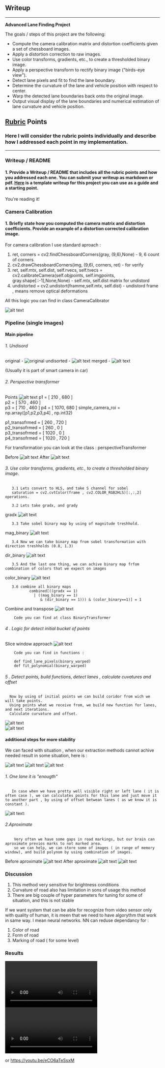 <!-- #region -->
## Writeup

---

**Advanced Lane Finding Project**   

The goals / steps of this project are the following:

* Compute the camera calibration matrix and distortion coefficients given a set of chessboard images.
* Apply a distortion correction to raw images.
* Use color transforms, gradients, etc., to create a thresholded binary image.
* Apply a perspective transform to rectify binary image ("birds-eye view").
* Detect lane pixels and fit to find the lane boundary.
* Determine the curvature of the lane and vehicle position with respect to center.
* Warp the detected lane boundaries back onto the original image.
* Output visual display of the lane boundaries and numerical estimation of lane curvature and vehicle position.

[//]: # (Image References)

[image1]: ./examples/undistort_output.png "Undistorted"
[image2]: ./test_images/test1.jpg "Road Transformed"
[image3]: ./examples/binary_combo_example.jpg "Binary Example"
[image4]: ./examples/warped_straight_lines.jpg "Warp Example"
[image5]: ./examples/color_fit_lines.jpg "Fit Visual"
[image6]: ./examples/example_output.jpg "Output"





[after_transformed.png]: ./examples/documentation_src/after_transformed.png "after_transformed"
[before_transformed.png]: ./examples/documentation_src/before_transformed.png "before_transformed" 
[color_binary.png]:  ./examples/documentation_src/color_binary.png "color_binary"
[dark_binary.png]:  ./examples/documentation_src/dark_binary.png "dark_binary"
[dark_binary_wraped.png]:  ./examples/documentation_src/dark_binary_wraped.png "dark_binary_wraped"
[dark_binary_wraped_aproximate.png]:   ./examples/documentation_src/dark_binary_wraped_aproximate.png "dark_binary_wraped_aproximate"
[dark_original.png]:  ./examples/documentation_src/dark_original.png "dark_original"
[dark_result.png]:  ./examples/documentation_src/dark_result.png "dark_result"
[dir_binary.png]: ./examples/documentation_src/dir_binary.png "dir_binary"
[gradx.png]:  ./examples/documentation_src/gradx.png "gradx"
[hard_color.png]: ./examples/documentation_src/hard_color.png "hard_color"
[hard_directional.png]:  ./examples/documentation_src/hard_directional.png "hard_directional"
[hard_gradx.png]:  ./examples/documentation_src/hard_gradx.png "hard_gradx"
[hard_magnitude.png]:  ./examples/documentation_src/hard_magnitude.png "hard_magnitude"
[hard_original.png]:  ./examples/documentation_src/hard_original.png "hard_original"
[mag_binary.png]: ./examples/documentation_src/mag_binary.png "mag_binary"
[merged.png]:  ./examples/documentation_src/merged.png "merged"
[origina_.png]:  ./examples/documentation_src/origina_.png "original"
[original.png]:  ./examples/documentation_src/original.png "original"
[Points.png]:  ./examples/documentation_src/Points.png "Points"
[result.png]: ./examples/documentation_src/result.png "result"
[test_image.png]:  ./examples/documentation_src/test_image.png "test_image"
[undisorted.png]:  ./examples/documentation_src/undisorted.png "undisorted"
[combine_and_transpose.png]:  ./examples/documentation_src/combine_and_transpose.png "combine_and_transpose"
[windows_aproach.png]:  ./examples/documentation_src/windows_aproach.png "windows_aproach"
[choose_lane.png]:  ./examples/documentation_src/choose_lane.png "choose_lane"




[video1]: ./project_video.mp4 "Video"
[01_project_video.mp4]: ./output_videos/01_project_video.mp4 "Video 1 "
[02_project_video.mp4]: ./output_videos/02_project_video.mp4 "Video 2 "

## [Rubric](https://review.udacity.com/#!/rubrics/571/view) Points

### Here I will consider the rubric points individually and describe how I addressed each point in my implementation.  

---

### Writeup / README

#### 1. Provide a Writeup / README that includes all the rubric points and how you addressed each one.  You can submit your writeup as markdown or pdf.  [Here](https://github.com/udacity/CarND-Advanced-Lane-Lines/blob/master/writeup_template.md) is a template writeup for this project you can use as a guide and a starting point.  

You're reading it!

### Camera Calibration

#### 1. Briefly state how you computed the camera matrix and distortion coefficients. Provide an example of a distortion corrected calibration image.

For camera calibration I use standard aproach : 

1. ret, corners = cv2.findChessboardCorners(gray, (9,6),None)  - 9, 6 count of corners
2. cv2.drawChessboardCorners(img, (9,6), corners, ret) - for verify
3. ret, self.mtx, self.dist, self.rvecs, self.tvecs = cv2.calibrateCamera(self.objpoints, self.imgpoints,              gray.shape[::-1],None,None)  - self.mtx, self.dist matrix for undistord
4. undistorted = cv2.undistort(framme,self.mtx, self.dist) - undistord frame , means remove optical deformations


All this logic you can find in class CameraCalibrator


![alt text][image1]

### Pipeline (single images)
#### Main pipeline  

###### 1. Undisord 

original - ![original][original.png]
undisorted -  ![alt text][undisorted.png]
merged - ![alt text][merged.png] 

 
 (Usually it is part of smart camera in car)
 
######  2. Perspective transformer

Points ![alt text][Points.png] 
p1  = [ 210 , 680 ]  
p2  = [ 570 , 460 ]  
p3  = [ 710 , 460 ] 
p4  = [ 1070, 680 ] 
simple_camera_roi = np.array([p1,p2,p3,p4] , np.int32)

p1_transofrmed = [ 260 , 720  ]       
p2_transofrmed = [ 260 , 0    ]      
p3_transofrmed = [ 1020 , 0   ]       
p4_transofrmed = [ 1020 , 720 ]   

For transformation you can look at the class : perspectiveTransformer

  Before ![alt text][before_transformed.png]
  After ![alt text][after_transformed.png] 

###### 3. Use color transforms, gradients, etc., to create a thresholded binary image.


       3.1 Lets convert to HLS, and take S channel for sobel 
       saturation = cv2.cvtColor(frame , cv2.COLOR_RGB2HLS)[:,:,2]   operations.
       
       3.2 Lets take gradx, and grady  
gradx  ![alt text][gradx.png] 
       
       3.3 Take sobel binary map by using of magnitude treshhold.
mag_binary  ![alt text][mag_binary.png] 
       
       3.4 Now we can take binary map from sobel transformation with direction treshholds (0.8, 1.3)
dir_binary  ![alt text][dir_binary.png] 
       
       3.5 And the last one thing, we can achive binary map frfom combination of colors that we expect on images
color_binary  ![alt text][color_binary.png] 

       3.6 combine all binary maps 
               combined[((gradx == 1)
                 | ((mag_binary == 1)
                    & (dir_binary == 1))) & (color_binary==1)] = 1
                    
Combine and transpose  ![alt text][combine_and_transpose.png]   

        
        
        Code you can find at class BinaryTransformer 
        
        
###### 4 . Logic for detect initial bucket of points 
Slice window approach  ![alt text][windows_aproach.png] 
        
        Code you can find in functions :
        
        def find_lane_pixels(binary_warped)
        def fit_polynomial(binary_warped)
        
###### 5 . Detect points, build functions, detect lanes , calculate cuvatures and offset 
      Now by using of initial points we can build coridor from wich we will take points. 
      Using points what we receive from, we build new function for lanes, and next iterations. 
      Calculate curvature and offset. 
      
   ![alt text][test_image.png]     
   ![alt text][result.png] 
     
#### additional steps for more stability

We can faced with situation , when our extraction methods cannot achive needed result in some situation, here is :

   ![alt text][dark_original.png]
   ![alt text][dark_binary.png]
   ![alt text][dark_binary_wraped.png]
   

###### 1. One lane it is "enougth"

       In case when we have pretty well visible right or left lane ( it is often case ), we can calculates points for this lane and just move it to another part , by using of offset betwean lanes ( as we know it is constant ).

   ![alt text][choose_lane.png]: 

###### 2.Aproximate   
        Very often we have some gaps in road markings, but our brain can aproximate previos marks to not marked area.  
        so we can help, we can store some of images ( in range of memory window), and build polynom by using combination of images.
 Before aproximate 
![alt text][dark_binary_wraped.png]
 After aproximate 
![alt text][dark_binary_wraped_aproximate.png]
![alt text][dark_result.png]
        
<!-- #endregion -->

<!-- #region -->
### Discussion

1. This method very sensitive for brightness conditions
2. Curvature of road also has limitation in sons of usage this method
3. There are big couple of hyper parameters for tuning for some of situation, and this is not stable


If we want system that can be able for recognize from video sensor only with quality of human, it is meen that we need to have algorythm that work in same way. I mean neural networks. 
NN can reduse dependancy for :

1. Color of road
2. Form of road
3. Marking of road ( for some level)


### Results 

<!-- #endregion -->
![Video result 1 ][01_project_video.mp4] 
![Video result 1 ][02_project_video.mp4] 

or https://youtu.be/eCO6aTeSsxM
```python

```

